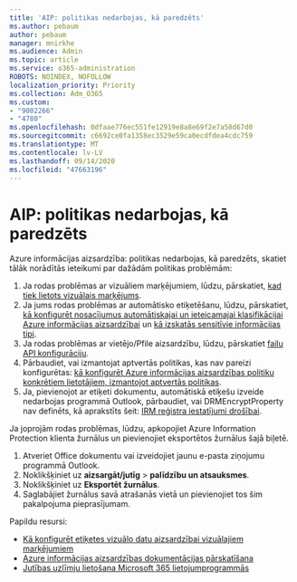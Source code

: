 ```yaml
---
title: 'AIP: politikas nedarbojas, kā paredzēts'
ms.author: pebaum
author: pebaum
manager: mnirkhe
ms.audience: Admin
ms.topic: article
ms.service: o365-administration
ROBOTS: NOINDEX, NOFOLLOW
localization_priority: Priority
ms.collection: Adm_O365
ms.custom:
- "9002266"
- "4780"
ms.openlocfilehash: 0dfaae776ec551fe12919e8a8e69f2e7a58d67d0
ms.sourcegitcommit: c6692ce0fa1358ec3529e59ca0ecdfdea4cdc759
ms.translationtype: MT
ms.contentlocale: lv-LV
ms.lasthandoff: 09/14/2020
ms.locfileid: "47663196"
---
```

# <a name="aip-policies-not-behaving-as-expected"></a>AIP: politikas nedarbojas, kā paredzēts

Azure informācijas aizsardzība: politikas nedarbojas, kā paredzēts, skatiet tālāk norādītās ieteikumi par dažādām politikas problēmām:

1. Ja rodas problēmas ar vizuāliem marķējumiem, lūdzu, pārskatiet, [kad tiek lietots vizuālais marķējums](https://docs.microsoft.com/azure/information-protection/configure-policy-markings#when-visual-markings-are-applied).
2. Ja jums rodas problēmas ar automātisko etiķetēšanu, lūdzu, pārskatiet, [kā konfigurēt nosacījumus automātiskajai un ieteicamajai klasifikācijai Azure informācijas aizsardzībai](https://docs.microsoft.com/azure/information-protection/configure-policy-classification) un [kā izskatās sensitīvie informācijas tipi](https://docs.microsoft.com/microsoft-365/compliance/sensitive-information-type-entity-definitions).
3. Ja rodas problēmas ar vietējo/Pfile aizsardzību, lūdzu, pārskatiet [failu API konfigurāciju](https://docs.microsoft.com/azure/information-protection/develop/file-api-configuration).
4. Pārbaudiet, vai izmantojat aptvertās politikas, kas nav pareizi konfigurētas: [kā konfigurēt Azure informācijas aizsardzības politiku konkrētiem lietotājiem, izmantojot aptvertās politikas](https://docs.microsoft.com/azure/information-protection/configure-policy-scope).
5. Ja, pievienojot ar etiķeti dokumentu, automātiskā etiķešu izveide nedarbojas programmā Outlook, pārbaudiet, vai DRMEncryptProperty nav definēts, kā aprakstīts šeit: [IRM reģistra iestatījumi drošībai](https://docs.microsoft.com/deployoffice/security/protect-sensitive-messages-and-documents-by-using-irm-in-office#office-2016-irm-registry-key-options).

Ja joprojām rodas problēmas, lūdzu, apkopojiet Azure Information Protection klienta žurnālus un pievienojiet eksportētos žurnālus šajā biļetē.

1. Atveriet Office dokumentu vai izveidojiet jaunu e-pasta ziņojumu programmā Outlook.
2. Noklikšķiniet uz **aizsargāt/jutīg**  >  **palīdzību un atsauksmes**.
3. Noklikšķiniet uz **Eksportēt žurnālus**.
4. Saglabājiet žurnālus savā atrašanās vietā un pievienojiet tos šim pakalpojuma pieprasījumam.

Papildu resursi:

- [Kā konfigurēt etiķetes vizuālo datu aizsardzībai vizuālajiem marķējumiem](https://docs.microsoft.com/azure/information-protection/configure-policy-markings)
- [Azure informācijas aizsardzības dokumentācijas pārskatīšana](https://docs.microsoft.com/azure/information-protection/what-is-information-protection)
- [Jutības uzlīmju lietošana Microsoft 365 lietojumprogrammās](https://docs.microsoft.com/microsoft-365/compliance/sensitivity-labels-office-apps)

